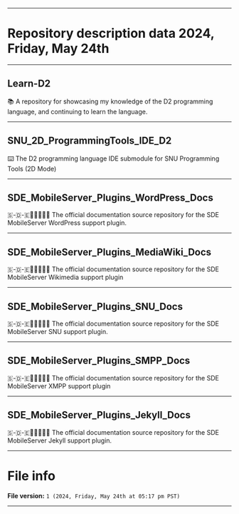 
***

# Repository description data 2024, Friday, May 24th

---

## Learn-D2

📚️ A repository for showcasing my knowledge of the D2 programming language, and continuing to learn the language. 

---

## SNU_2D_ProgrammingTools_IDE_D2

⌨️ The D2 programming language IDE submodule for SNU Programming Tools (2D Mode)

---

## SDE_MobileServer_Plugins_WordPress_Docs

🇸-🇩-🇪📱️🌐️💾️🔌️📖️ The official documentation source repository for the SDE MobileServer WordPress support plugin.

---

## SDE_MobileServer_Plugins_MediaWiki_Docs

🇸-🇩-🇪📱️🌐️💾️🔌️📖️ The official documentation source repository for the SDE MobileServer Wikimedia support plugin 

---

## SDE_MobileServer_Plugins_SNU_Docs

🇸-🇩-🇪📱️🌐️💾️🔌️📖️ The official documentation source repository for the SDE MobileServer SNU support plugin. 

---

## SDE_MobileServer_Plugins_SMPP_Docs

🇸-🇩-🇪📱️🌐️💾️🔌️📖️ The official documentation source repository for the SDE MobileServer XMPP support plugin

---

## SDE_MobileServer_Plugins_Jekyll_Docs

🇸-🇩-🇪📱️🌐️💾️🔌️📖️ The official documentation source repository for the SDE MobileServer Jekyll support plugin. 

***

# File info

**File version:** `1 (2024, Friday, May 24th at 05:17 pm PST)`

***

